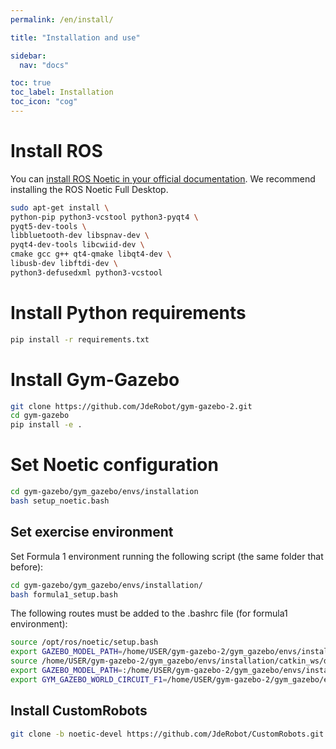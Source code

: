 ```yaml
---
permalink: /en/install/

title: "Installation and use"

sidebar:
  nav: "docs"

toc: true
toc_label: Installation
toc_icon: "cog"
---
```


# Install ROS

You can [install ROS Noetic in your official documentation](http://wiki.ros.org/noetic/Installation/Ubuntu). We recommend installing the ROS Noetic Full Desktop.



```bash
sudo apt-get install \
python-pip python3-vcstool python3-pyqt4 \
pyqt5-dev-tools \
libbluetooth-dev libspnav-dev \
pyqt4-dev-tools libcwiid-dev \
cmake gcc g++ qt4-qmake libqt4-dev \
libusb-dev libftdi-dev \
python3-defusedxml python3-vcstool
```

# Install Python requirements

```bash
pip install -r requirements.txt
```

# Install Gym-Gazebo

```bash
git clone https://github.com/JdeRobot/gym-gazebo-2.git
cd gym-gazebo
pip install -e .
```

# Set Noetic configuration

```bash
cd gym-gazebo/gym_gazebo/envs/installation
bash setup_noetic.bash
```

## Set exercise environment

Set Formula 1 environment running the following script (the same folder that before):

```bash
cd gym-gazebo/gym_gazebo/envs/installation/
bash formula1_setup.bash
```

The following routes must be added to the .bashrc file (for formula1 environment):

```bash
source /opt/ros/noetic/setup.bash
export GAZEBO_MODEL_PATH=/home/USER/gym-gazebo-2/gym_gazebo/envs/installation/catkin_ws/../../assets/models
source /home/USER/gym-gazebo-2/gym_gazebo/envs/installation/catkin_ws/devel/setup.bash
export GAZEBO_MODEL_PATH=:/home/USER/gym-gazebo-2/gym_gazebo/envs/installation/../assets/models
export GYM_GAZEBO_WORLD_CIRCUIT_F1=/home/USER/gym-gazebo-2/gym_gazebo/envs/installation/../assets/worlds/f1_1_simplecircuit.world
```

## Install CustomRobots

```bash
git clone -b noetic-devel https://github.com/JdeRobot/CustomRobots.git
```